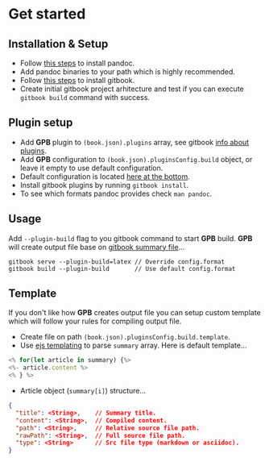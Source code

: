 # Get started

## Installation & Setup

* Follow [this steps](http://pandoc.org/installing.html) to install pandoc.
* Add pandoc binaries to your path which is highly recommended.
* Follow [this steps](https://toolchain.gitbook.com/setup.html) to install gitbook.
* Create initial gitbook project arhitecture and test if you can execute `gitbook build` command with success.

## Plugin setup

* Add **GPB** plugin to `(book.json).plugins` array, see gitbook [info about plugins](https://toolchain.gitbook.com/plugins).
* Add **GPB** configuration to `(book.json).pluginsConfig.build` object, or leave it empty to use default configuration.
* Default configuration is located [here at the bottom](https://plugins.gitbook.com/plugin/build).
* Install gitbook plugins by running `gitbook install`.
* To see which formats pandoc provides check `man pandoc`.

## Usage

Add `--plugin-build` flag to you gitbook command to start **GPB** build.
**GPB** will create output file base on [gitbook summary file](https://toolchain.gitbook.com/pages.html)...

```shell
gitbook serve --plugin-build=latex // Override config.format
gitbook build --plugin-build       // Use default config.format
```

## Template

If you don't like how **GPB** creates output file you can setup custom
template which will follow your rules for compiling output file.

* Create file on path `(book.json).pluginsConfig.build.template`.
* Use [ejs templating](http://www.embeddedjs.com/) to parse `summary` array. Here is default template...

```javascript
<% for(let article in summary) {%>
<%- article.content %>
<% } %>
```

* Article object (`summary[i]`) structure... 

```json
{
  "title": <String>,    // Summary title.
  "content": <String>,  // Compiled content.
  "path": <String>,     // Relative source file path.
  "rawPath": <String>,  // Full source file path.
  "type": <String>      // Src file type (markdown or asciidoc).
}
```
